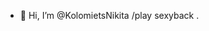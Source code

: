 - 👋 Hi, I’m @KolomietsNikita
/play sexyback
.

<!---
KolomietsNikita/KolomietsNikita is a ✨ special ✨ repository because its `README.md` (this file) appears on your GitHub profile.
You can click the Preview link to take a look at your changes.
--->
